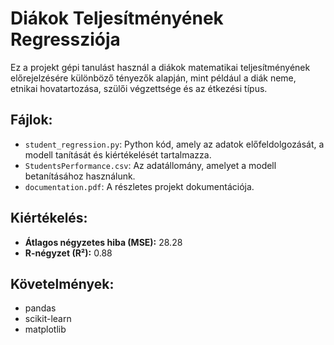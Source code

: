 # Diákok Teljesítményének Regressziója

Ez a projekt gépi tanulást használ a diákok matematikai teljesítményének előrejelzésére különböző tényezők alapján, mint például a diák neme, etnikai hovatartozása, szülői végzettsége és az étkezési típus.

## Fájlok:

- `student_regression.py`: Python kód, amely az adatok előfeldolgozását, a modell tanítását és kiértékelését tartalmazza.
- `StudentsPerformance.csv`: Az adatállomány, amelyet a modell betanításához használunk.
- `documentation.pdf`: A részletes projekt dokumentációja.

## Kiértékelés:
- **Átlagos négyzetes hiba (MSE):** 28.28
- **R-négyzet (R²):** 0.88

## Követelmények:
- pandas
- scikit-learn
- matplotlib
